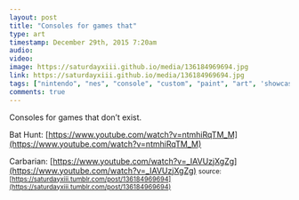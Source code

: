 ```yaml
---
layout: post
title: "Consoles for games that"
type: art
timestamp: December 29th, 2015 7:20am
audio: 
video: 
image: https://saturdayxiii.github.io/media/136184969694.jpg
link: https://saturdayxiii.github.io/media/136184969694.jpg
tags: ["nintendo", "nes", "console", "custom", "paint", "art", 'showcase', 'console_mod', 'console_art', 'mod']
comments: true
---
```

Consoles for games that don’t exist.

Bat Hunt: [https://www.youtube.com/watch?v=ntmhiRqTM_M](https://www.youtube.com/watch?v=ntmhiRqTM_M)

Carbarian: [https://www.youtube.com/watch?v=_IAVUzjXgZg](https://www.youtube.com/watch?v=_IAVUzjXgZg)
<small>source: [https://saturdayxiii.tumblr.com/post/136184969694](https://saturdayxiii.tumblr.com/post/136184969694)</small>
